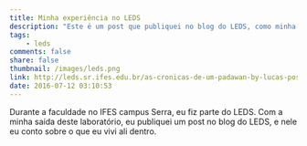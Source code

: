 ```yaml
---
title: Minha experiência no LEDS
description: "Este é um post que publiquei no blog do LEDS, como minha despedida. No post eu conto sobre o que vivi dentro do laboratório."
tags:
	- leds
comments: false
share: false
thumbnail: /images/leds.png
link: http://leds.sr.ifes.edu.br/as-cronicas-de-um-padawan-by-lucas-possatti/
date: 2016-07-12 03:10:53
---
```


Durante a faculdade no IFES campus Serra, eu fiz parte do LEDS. Com a minha saída deste laboratório, eu publiquei um post no blog do LEDS, e nele eu conto sobre o que eu vivi ali dentro.
